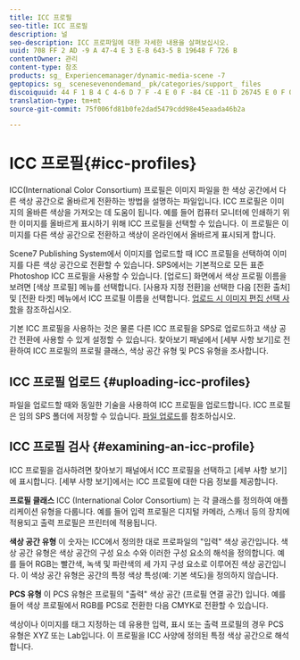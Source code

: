 ```yaml
---
title: ICC 프로필
seo-title: ICC 프로필
description: 널
seo-description: ICC 프로파일에 대한 자세한 내용을 살펴보십시오.
uuid: 708 FF 2 AD -9 A 47-4 E 3 E-B 643-5 B 19648 F 726 B
contentOwner: 관리
content-type: 참조
products: sg_ Experiencemanager/dynamic-media-scene -7
geptopics: sg_ scenesevenondemand_ pk/categories/support_ files
discoiquuid: 44 F 1 B 4 C 4-6 D 7 F -4 E 0 F -84 CE -11 D 26745 E 0 F 0
translation-type: tm+mt
source-git-commit: 75f006fd81b0fe2dad5479cdd98e45eaada46b2a

---
```



# ICC 프로필{#icc-profiles}

ICC(International Color Consortium) 프로필은 이미지 파일을 한 색상 공간에서 다른 색상 공간으로 올바르게 전환하는 방법을 설명하는 파일입니다. ICC 프로필은 이미지의 올바른 색상을 가져오는 데 도움이 됩니다. 예를 들어 컴퓨터 모니터에 인쇄하기 위한 이미지를 올바르게 표시하기 위해 ICC 프로필을 선택할 수 있습니다. 이 프로필은 이미지를 다른 색상 공간으로 전환하고 색상이 온라인에서 올바르게 표시되게 합니다.

Scene7 Publishing System에서 이미지를 업로드할 때 ICC 프로필을 선택하여 이미지를 다른 색상 공간으로 전환할 수 있습니다. SPS에서는 기본적으로 모든 표준 Photoshop ICC 프로필을 사용할 수 있습니다. [업로드] 화면에서 색상 프로필 이름을 보려면 [색상 프로필] 메뉴를 선택합니다. [사용자 지정 전환]을 선택한 다음 [전환 출처] 및 [전환 타겟] 메뉴에서 ICC 프로필 이름을 선택합니다. [업로드 시 이미지 편집 선택 사항](image-editing-options-upload.md#image-editing-options-at-upload)을 참조하십시오.

기본 ICC 프로필을 사용하는 것은 물론 다른 ICC 프로필을 SPS로 업로드하고 색상 공간 전환에 사용할 수 있게 설정할 수 있습니다. 찾아보기 패널에서 [세부 사항 보기]로 전환하여 ICC 프로필의 프로필 클래스, 색상 공간 유형 및 PCS 유형을 조사합니다.

## ICC 프로필 업로드 {#uploading-icc-profiles}

파일을 업로드할 때와 동일한 기술을 사용하여 ICC 프로필을 업로드합니다. ICC 프로필은 임의 SPS 폴더에 저장할 수 있습니다. [파일 업로드](uploading-files.md#uploading_your_files)를 참조하십시오.

## ICC 프로필 검사 {#examining-an-icc-profile}

ICC 프로필을 검사하려면 찾아보기 패널에서 ICC 프로필을 선택하고 [세부 사항 보기]에 표시합니다. [세부 사항 보기]에서는 ICC 프로필에 대한 다음 정보를 제공합니다.

**프로필 클래스** ICC (International Color Consortium) 는 각 클래스를 정의하여 애플리케이션 유형을 다룹니다. 예를 들어 입력 프로필은 디지털 카메라, 스캐너 등의 장치에 적용되고 출력 프로필은 프린터에 적용됩니다.

**색상 공간 유형** 이 숫자는 ICC에서 정의한 대로 프로파일의 "입력" 색상 공간입니다. 색상 공간 유형은 색상 공간의 구성 요소 수와 이러한 구성 요소의 해석을 정의합니다. 예를 들어 RGB는 빨간색, 녹색 및 파란색의 세 가지 구성 요소로 이루어진 색상 공간입니다. 이 색상 공간 유형은 공간의 특정 색상 특성(예: 기본 색도)을 정의하지 않습니다.

**PCS 유형** 이 PCS 유형은 프로필의 "출력" 색상 공간 (프로필 연결 공간) 입니다. 예를 들어 색상 프로필에서 RGB를 PCS로 전환한 다음 CMYK로 전환할 수 있습니다.

색상이나 이미지를 태그 지정하는 데 유용한 입력, 표시 또는 출력 프로필의 경우 PCS 유형은 XYZ 또는 Lab입니다. 이 프로필을 ICC 사양에 정의된 특정 색상 공간으로 해석합니다.
